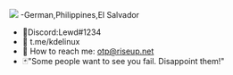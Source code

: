 ![](https://komarev.com/ghpvc/?username=x6j)
-German,Philippines,El Salvador
-  🖤Discord:Lewd#1234
- 💉 t.me/kdelinux
- 📧 How to reach me: otp@riseup.net
- 🃏"Some people want to see you fail. Disappoint them!"



<p align="center">
</p>
